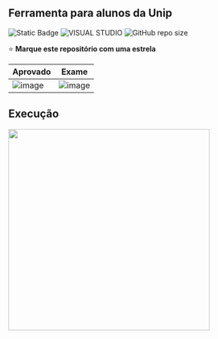 ## Ferramenta para alunos da Unip

![Static Badge](https://img.shields.io/badge/Status-Concluído-green?style=for-the-badge)
![VISUAL STUDIO](https://img.shields.io/badge/Visual_Studio-5C2D91?style=for-the-badge&logo=visual%20studio&logoColor=white)
![GitHub repo size](https://img.shields.io/github/repo-size/CassioJhones/CalculoUNIP?style=for-the-badge&label=Project%20Size&labelColor=%23512BD4)

⭐ **Marque este repositório com uma estrela**

| Aprovado | Exame | 
| ---- | ---- |
| ![image](https://github.com/CassioJhones/CalculoUNIP/assets/56178855/993551e4-db04-4a36-9a85-5ad1bf4a1bde)  |  ![image](https://github.com/CassioJhones/CalculoUNIP/assets/56178855/eec91e5e-cf3e-4518-a375-29cb7692394c)   |

## Execução
<img src="https://github.com/CassioJhones/UnipAverageTool/assets/56178855/d92067c4-2cc7-4014-8669-3ee5335a2ed4" width="400px"/>
